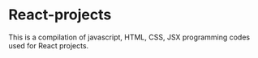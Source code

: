 # React-projects
This is a compilation of javascript, HTML, CSS, JSX programming codes used for React projects.
